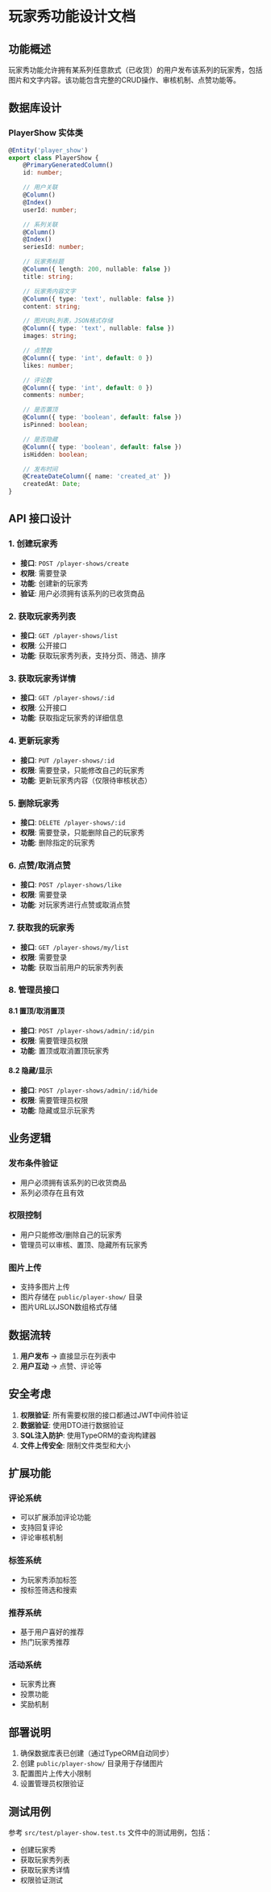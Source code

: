 # 玩家秀功能设计文档

## 功能概述

玩家秀功能允许拥有某系列任意款式（已收货）的用户发布该系列的玩家秀，包括图片和文字内容。该功能包含完整的CRUD操作、审核机制、点赞功能等。

## 数据库设计

### PlayerShow 实体类

```typescript
@Entity('player_show')
export class PlayerShow {
    @PrimaryGeneratedColumn()
    id: number;

    // 用户关联
    @Column()
    @Index()
    userId: number;

    // 系列关联
    @Column()
    @Index()
    seriesId: number;

    // 玩家秀标题
    @Column({ length: 200, nullable: false })
    title: string;

    // 玩家秀内容文字
    @Column({ type: 'text', nullable: false })
    content: string;

    // 图片URL列表，JSON格式存储
    @Column({ type: 'text', nullable: false })
    images: string;

    // 点赞数
    @Column({ type: 'int', default: 0 })
    likes: number;

    // 评论数
    @Column({ type: 'int', default: 0 })
    comments: number;

    // 是否置顶
    @Column({ type: 'boolean', default: false })
    isPinned: boolean;

    // 是否隐藏
    @Column({ type: 'boolean', default: false })
    isHidden: boolean;

    // 发布时间
    @CreateDateColumn({ name: 'created_at' })
    createdAt: Date;
}
```

## API 接口设计

### 1. 创建玩家秀
- **接口**: `POST /player-shows/create`
- **权限**: 需要登录
- **功能**: 创建新的玩家秀
- **验证**: 用户必须拥有该系列的已收货商品

### 2. 获取玩家秀列表
- **接口**: `GET /player-shows/list`
- **权限**: 公开接口
- **功能**: 获取玩家秀列表，支持分页、筛选、排序

### 3. 获取玩家秀详情
- **接口**: `GET /player-shows/:id`
- **权限**: 公开接口
- **功能**: 获取指定玩家秀的详细信息

### 4. 更新玩家秀
- **接口**: `PUT /player-shows/:id`
- **权限**: 需要登录，只能修改自己的玩家秀
- **功能**: 更新玩家秀内容（仅限待审核状态）

### 5. 删除玩家秀
- **接口**: `DELETE /player-shows/:id`
- **权限**: 需要登录，只能删除自己的玩家秀
- **功能**: 删除指定的玩家秀

### 6. 点赞/取消点赞
- **接口**: `POST /player-shows/like`
- **权限**: 需要登录
- **功能**: 对玩家秀进行点赞或取消点赞

### 7. 获取我的玩家秀
- **接口**: `GET /player-shows/my/list`
- **权限**: 需要登录
- **功能**: 获取当前用户的玩家秀列表

### 8. 管理员接口

#### 8.1 置顶/取消置顶
- **接口**: `POST /player-shows/admin/:id/pin`
- **权限**: 需要管理员权限
- **功能**: 置顶或取消置顶玩家秀

#### 8.2 隐藏/显示
- **接口**: `POST /player-shows/admin/:id/hide`
- **权限**: 需要管理员权限
- **功能**: 隐藏或显示玩家秀

## 业务逻辑

### 发布条件验证
- 用户必须拥有该系列的已收货商品
- 系列必须存在且有效



### 权限控制
- 用户只能修改/删除自己的玩家秀
- 管理员可以审核、置顶、隐藏所有玩家秀

### 图片上传
- 支持多图片上传
- 图片存储在 `public/player-show/` 目录
- 图片URL以JSON数组格式存储

## 数据流转

1. **用户发布** → 直接显示在列表中
2. **用户互动** → 点赞、评论等

## 安全考虑

1. **权限验证**: 所有需要权限的接口都通过JWT中间件验证
2. **数据验证**: 使用DTO进行数据验证
3. **SQL注入防护**: 使用TypeORM的查询构建器
4. **文件上传安全**: 限制文件类型和大小

## 扩展功能

### 评论系统
- 可以扩展添加评论功能
- 支持回复评论
- 评论审核机制

### 标签系统
- 为玩家秀添加标签
- 按标签筛选和搜索

### 推荐系统
- 基于用户喜好的推荐
- 热门玩家秀推荐

### 活动系统
- 玩家秀比赛
- 投票功能
- 奖励机制

## 部署说明

1. 确保数据库表已创建（通过TypeORM自动同步）
2. 创建 `public/player-show/` 目录用于存储图片
3. 配置图片上传大小限制
4. 设置管理员权限验证

## 测试用例

参考 `src/test/player-show.test.ts` 文件中的测试用例，包括：
- 创建玩家秀
- 获取玩家秀列表
- 获取玩家秀详情
- 权限验证测试 